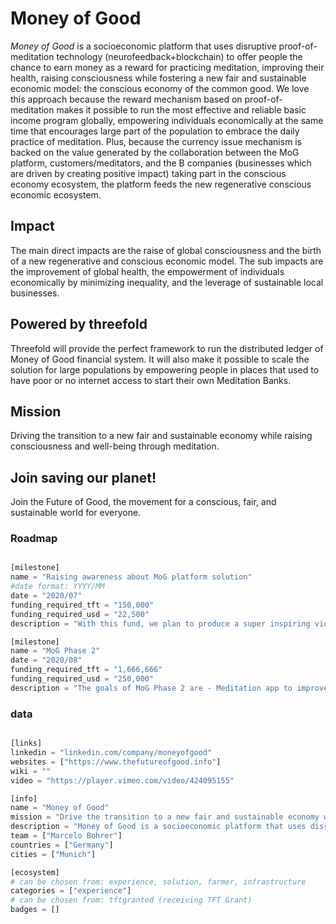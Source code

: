 # Money of Good

*Money of Good* is a socioeconomic platform that uses disruptive proof-of-meditation technology (neurofeedback+blockchain) to offer people the chance to earn money as a reward for practicing meditation, improving their health, raising consciousness while fostering a new fair and sustainable economic model: the conscious economy of the common good. We love this approach because the reward mechanism based on proof-of-meditation makes it possible to run the most effective and reliable basic income program globally, empowering individuals economically at the same time that encourages large part of the population to embrace the daily practice of meditation. Plus, because the currency issue mechanism is backed on the value generated by the collaboration between the MoG platform, customers/meditators, and the B companies (businesses which are driven by creating positive impact) taking part in the conscious economy ecosystem, the platform feeds the new regenerative conscious economic ecosystem.

## Impact

The main direct impacts are the raise of global consciousness and the birth of a new regenerative and conscious economic model. The sub impacts are the improvement of global health, the empowerment of individuals economically by minimizing inequality, and the leverage of sustainable local businesses.

## Powered by threefold

Threefold will provide the perfect framework to run the distributed ledger of Money of Good financial system. It will also make it possible to scale the solution for large populations by empowering people in places that used to have poor or no internet access to start their own Meditation Banks.

## Mission

Driving the transition to a new fair and sustainable economy while raising consciousness and well-being through meditation.

 ## Join saving our planet!
 
Join the Future of Good, the movement for a conscious, fair, and sustainable world for everyone.



### Roadmap

```python

[milestone]
name = "Raising awareness about MoG platform solution"
#date format: YYYY/MM 
date = "2020/07"
funding_required_tft = "150,000"
funding_required_usd = "22,500"
description = "With this fund, we plan to produce a super inspiring video that presents how the platform works and how positive its impact will be when launched. This promotional video will serve to raise awareness, expand the community, and gather more partners."

[milestone]
name = "MoG Phase 2"
date = "2020/08"
funding_required_tft = "1,666,666"
funding_required_usd = "250,000"
description = "The goals of MoG Phase 2 are - Meditation app to improve the calibration of the neurofeedback system and gamification of the app. Banking app to implement the basic banking operations plus the sharing and donating features. System integration to improve and automate the accounting of the Good credits scored by the meditation app with users accounts on Cyclos. Operational website to implement the registration and account management system on the website. Build new partnerships and grow the commercial network, establishing a commercial partnership with 10 B-Corps for creating a credit reserve of 500 thousand USD for the issue of Goods. Hardware acquisition, purchase of 80 Muse neuro-sensors and 80 basic smartphones. Support the implementation of 20 Meditation Banks."

```

### data

```python

[links]
linkedin = "linkedin.com/company/moneyofgood"
websites = ["https://www.thefutureofgood.info"]
wiki = ""
video = "https://player.vimeo.com/video/424095155"

[info]
name = "Money of Good"
mission = "Drive the transition to a new fair and sustainable economy while raising consciousness and well-being through meditation."
description = "Money of Good is a socioeconomic platform that uses disruptive proof-of-meditation technology (neurofeedback+blockchain) to offer people the chance to earn money as a reward for practicing meditation, improving their health, raising consciousness while fostering a new fair and sustainable economic model: the conscious economy of the common good. We love this approach because the reward mechanism based on proof-of-meditation makes it possible to run the most effective and reliable basic income program globally, empowering individuals economically at the same time that encourages large part of the population to embrace the daily practice of meditation. Plus, because the currency issue mechanism is backed on the value generated by the collaboration between the MoG platform, customers/meditators, and the B* companies taking part in the conscious economy ecosystem, the platform feeds the new regenerative conscious economic ecosystem. B* (B-Corps: businesses which are driven by creating positive impact)"
team = ["Marcelo Bohrer"]
countries = ["Germany"]
cities = ["Munich"]

[ecosystem]
# can be chosen from: experience, solution, farmer, infrastructure
categories = ["experience"]
# can be chosen from: tftgranted (receiving TFT Grant)
badges = []

```
